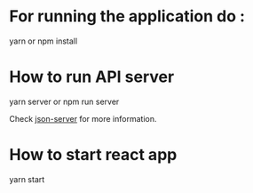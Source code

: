 # For running the application do :

yarn or npm install

# How to run API server

yarn server or npm run server

Check [json-server](https://github.com/typicode/json-server) for more information.

# How to start react app

yarn start
